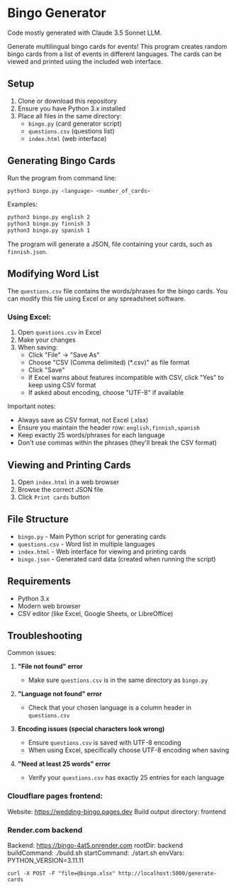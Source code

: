 # Bingo Generator

Code mostly generated with Claude 3.5 Sonnet LLM.

Generate multilingual bingo cards for events! This program creates random bingo cards from a list of events in different languages. The cards can be viewed and printed using the included web interface.

## Setup

1. Clone or download this repository
2. Ensure you have Python 3.x installed
3. Place all files in the same directory:
   - `bingo.py` (card generator script)
   - `questions.csv` (questions list)
   - `index.html` (web interface)

## Generating Bingo Cards

Run the program from command line:
```bash
python3 bingo.py <language> <number_of_cards>
```

Examples:
```bash
python3 bingo.py english 2
python3 bingo.py finnish 3
python3 bingo.py spanish 1
```

The program will generate a JSON, file containing your cards, such as `finnish.json`.

## Modifying Word List

The `questions.csv` file contains the words/phrases for the bingo cards. You can modify this file using Excel or any spreadsheet software.

### Using Excel:

1. Open `questions.csv` in Excel
2. Make your changes
3. When saving:
   - Click "File" → "Save As"
   - Choose "CSV (Comma delimited) (*.csv)" as file format
   - Click "Save"
   - If Excel warns about features incompatible with CSV, click "Yes" to keep using CSV format
   - If asked about encoding, choose "UTF-8" if available

Important notes:
- Always save as CSV format, not Excel (.xlsx)
- Ensure you maintain the header row: `english,finnish,spanish`
- Keep exactly 25 words/phrases for each language
- Don't use commas within the phrases (they'll break the CSV format)

## Viewing and Printing Cards

1. Open `index.html` in a web browser
2. Browse the correct JSON file
3. Click `Print cards` button

## File Structure

- `bingo.py` - Main Python script for generating cards
- `questions.csv` - Word list in multiple languages
- `index.html` - Web interface for viewing and printing cards
- `bingo.json` - Generated card data (created when running the script)

## Requirements

- Python 3.x
- Modern web browser
- CSV editor (like Excel, Google Sheets, or LibreOffice)

## Troubleshooting

Common issues:

1. **"File not found" error**
   - Make sure `questions.csv` is in the same directory as `bingo.py`

2. **"Language not found" error**
   - Check that your chosen language is a column header in `questions.csv`

3. **Encoding issues (special characters look wrong)**
   - Ensure `questions.csv` is saved with UTF-8 encoding
   - When using Excel, specifically choose UTF-8 encoding when saving

4. **"Need at least 25 words" error**
   - Verify your `questions.csv` has exactly 25 entries for each language


### Cloudflare pages frontend:

Website: https://wedding-bingo.pages.dev
Build output directory: frontend

### Render.com backend

Backend: https://bingo-4at5.onrender.com
rootDir: backend
buildCommand: ./build.sh
startCommand: ./start.sh
envVars: PYTHON_VERSION=3.11.11



`curl -X POST -F "file=@bingo.xlsx" http://localhost:5000/generate-cards`